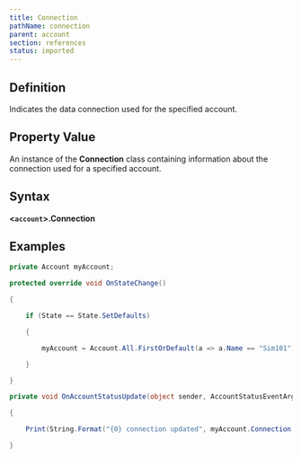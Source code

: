```yaml
---
title: Connection
pathName: connection
parent: account
section: references
status: imported
---
```


## Definition

Indicates the data connection used for the specified account.

## Property Value

An instance of the **Connection** class containing information about the connection used for a specified account.

## Syntax

**<`account`>.Connection**

## Examples

```csharp
private Account myAccount;

protected override void OnStateChange()

{

    if (State == State.SetDefaults)

    {

        myAccount = Account.All.FirstOrDefault(a => a.Name == "Sim101");

    }

}

private void OnAccountStatusUpdate(object sender, AccountStatusEventArgs e)

{

    Print(String.Format("{0} connection updated", myAccount.Connection.Options.Name));

}

```
